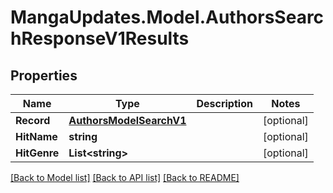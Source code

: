 # MangaUpdates.Model.AuthorsSearchResponseV1Results

## Properties

Name | Type | Description | Notes
------------ | ------------- | ------------- | -------------
**Record** | [**AuthorsModelSearchV1**](AuthorsModelSearchV1.md) |  | [optional] 
**HitName** | **string** |  | [optional] 
**HitGenre** | **List&lt;string&gt;** |  | [optional] 

[[Back to Model list]](../README.md#documentation-for-models) [[Back to API list]](../README.md#documentation-for-api-endpoints) [[Back to README]](../README.md)


